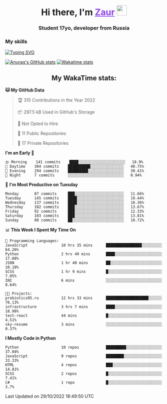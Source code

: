 <h1 align="center">
    Hi there, I'm 
    <a href="https://t.me/skyguy" target="_blank" style="color: #8C43EA">Zaur</a>
    <img src="https://github.com/blackcater/blackcater/raw/main/images/Hi.gif" height="32">
</h1>

<h3 align="center">
    Student 17yo, developer from Russia
</h3>  

### **My skills**
[![Typing SVG](https://readme-typing-svg.herokuapp.com?font=Oxanium&duration=3000&pause=1500&color=8C43EA&height=30&lines=Python:+FastAPI,+Flask,+Aiogram,+Telethon;SQL:+PostgreSQL,+SQLite;Javascript:+React.js;HTML,+CSS+(SCSS))](https://git.io/typing-svg)

[![Anurag's GitHub stats](https://github-readme-stats.vercel.app/api?username=mrskyguy&hide_title=true&count_private=true&show_icons=true&title_color=8C43EA&icon_color=BE57EA&bg_color=30,191919,341b56&text_color=B1B1B1&border_radius=10&hide_border=true)](https://github.com/anuraghazra/github-readme-stats)
[![Wakatime stats](https://github-readme-stats.vercel.app/api/wakatime?username=skyguy&hide_title=true&show_icons=true&title_color=8C43EA&icon_color=BE57EA&bg_color=30,191919,341b56&text_color=B1B1B1&border_radius=10&hide_border=true)](https://github.com/anuraghazra/github-readme-stats)


<h2 align="center"> My WakaTime stats: </h2>

<!--START_SECTION:waka-->
**🐱 My GitHub Data** 

> 🏆 315 Contributions in the Year 2022
 > 
> 📦 297.5 kB Used in GitHub's Storage 
 > 
> 🚫 Not Opted to Hire
 > 
> 📜 11 Public Repositories 
 > 
> 🔑 17 Private Repositories  
 > 
**I'm an Early 🐤** 

```text
🌞 Morning    141 commits    ████░░░░░░░░░░░░░░░░░░░░░   18.9% 
🌆 Daytime    304 commits    ██████████░░░░░░░░░░░░░░░   40.75% 
🌃 Evening    294 commits    █████████░░░░░░░░░░░░░░░░   39.41% 
🌙 Night      7 commits      ░░░░░░░░░░░░░░░░░░░░░░░░░   0.94%

```
📅 **I'm Most Productive on Tuesday** 

```text
Monday       87 commits     ███░░░░░░░░░░░░░░░░░░░░░░   11.66% 
Tuesday      145 commits    ████░░░░░░░░░░░░░░░░░░░░░   19.44% 
Wednesday    137 commits    ████░░░░░░░░░░░░░░░░░░░░░   18.36% 
Thursday     102 commits    ███░░░░░░░░░░░░░░░░░░░░░░   13.67% 
Friday       92 commits     ███░░░░░░░░░░░░░░░░░░░░░░   12.33% 
Saturday     103 commits    ███░░░░░░░░░░░░░░░░░░░░░░   13.81% 
Sunday       80 commits     ██░░░░░░░░░░░░░░░░░░░░░░░   10.72%

```


📊 **This Week I Spent My Time On** 

```text
💬 Programming Languages: 
JavaScript               10 hrs 35 mins      ████████████████░░░░░░░░░   64.26% 
Python                   2 hrs 49 mins       ████░░░░░░░░░░░░░░░░░░░░░   17.08% 
JSON                     1 hr 40 mins        ██░░░░░░░░░░░░░░░░░░░░░░░   10.18% 
SCSS                     1 hr 9 mins         █░░░░░░░░░░░░░░░░░░░░░░░░   7.05% 
INI                      6 mins              ░░░░░░░░░░░░░░░░░░░░░░░░░   0.64%

🐱‍💻 Projects: 
probiotics05.ru          12 hrs 33 mins      ███████████████████░░░░░░   76.13% 
infrastructure           3 hrs 7 mins        ████░░░░░░░░░░░░░░░░░░░░░   18.98% 
test-react               44 mins             █░░░░░░░░░░░░░░░░░░░░░░░░   4.51% 
sky-resume               3 mins              ░░░░░░░░░░░░░░░░░░░░░░░░░   0.37%

```

**I Mostly Code in Python** 

```text
Python                   10 repos            █████████░░░░░░░░░░░░░░░░   37.04% 
JavaScript               9 repos             ████████░░░░░░░░░░░░░░░░░   33.33% 
HTML                     4 repos             ███░░░░░░░░░░░░░░░░░░░░░░   14.81% 
SCSS                     2 repos             █░░░░░░░░░░░░░░░░░░░░░░░░   7.41% 
C#                       1 repo              █░░░░░░░░░░░░░░░░░░░░░░░░   3.7%

```



 Last Updated on 29/10/2022 18:49:50 UTC
<!--END_SECTION:waka-->
